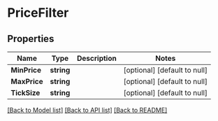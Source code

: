 # PriceFilter

## Properties
Name | Type | Description | Notes
------------ | ------------- | ------------- | -------------
**MinPrice** | **string** |  | [optional] [default to null]
**MaxPrice** | **string** |  | [optional] [default to null]
**TickSize** | **string** |  | [optional] [default to null]

[[Back to Model list]](../README.md#documentation-for-models) [[Back to API list]](../README.md#documentation-for-api-endpoints) [[Back to README]](../README.md)


